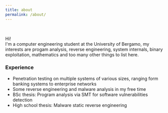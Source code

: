 ```yaml
---
title: about
permalink: /about/
---
```


<br>
<!-- <h1 class="author-name">{{ site.author.name}} </h1> -->
<!-- <h1 class="author-name">{{ site.title }}</h1> -->

<!-- {{site.description}} -->

Hi!  
I'm a computer engineering student at the University of Bergamo, my interests
are progam analysis, reverse engineering, system internals,
binary exploitation, mathematics and too many other things to list here.

### Experience

- Penetration testing on multiple systems of various sizes, ranging form banking systems to enterprise networks 
- Some reverse engineering and malware analysis in my free time
- BSc thesis: Program analysis via SMT for software vulnerabilities detection
- High school thesis: Malware static reverse engineering


<div class="pagination">
  <!-- {% if site.author.email %} -->
  <!--   <a href="mailto:{{ site.author.email }}" class="social-media-icons"><i class="fa fa-2x fa-envelope" aria-hidden="true"></i></a> -->
  <!-- {% endif %} -->
  <!-- {% if site.author.twitter %} -->
  <!--   <a href="{{ site.author.twitter }}" class="social-media-icons"><i class="fa fa-2x fa-twitter" aria-hidden="true"></i></a> -->
  <!-- {% endif %} -->
  <!-- {% if site.author.github %} -->
  <!--   <a href="{{ site.author.github }}" class="social-media-icons"><i class="fa fa-2x fa-github" aria-hidden="true"></i></a> -->
  <!-- {% endif %} -->
  <!-- <a href="{{ site.url }}/assets/key.html" class="social-media-icons"><i class="fa fa-2x fa-key" aria-hidden="true"></i></a> -->
</div>
